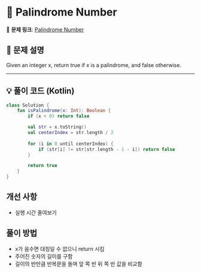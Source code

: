 # 📝 Palindrome Number

🔗 **문제 링크**: [Palindrome Number](https://leetcode.com/problems/palindrome-number/description/)

## 📌 문제 설명  

Given an integer x, return true if x is a palindrome, and false otherwise.

---

## 💡 풀이 코드 (Kotlin)
```kotlin
class Solution {
    fun isPalindrome(x: Int): Boolean {
        if (x < 0) return false

        val str = x.toString()
        val centerIndex = str.length / 2
        
        for (i in 0 until centerIndex) {
            if (str[i] != str[str.length - 1 - i]) return false
        }

        return true
    }
}
```

## 개선 사항
- 실행 시간 줄여보기

## 풀이 방법
- x가 음수면 대칭일 수 없으니 return 시킴
- 주어진 숫자의 길이를 구함
- 길이의 반만큼 반복문을 돌며 앞 쪽 반 뒤 쪽 반 값을 비교함